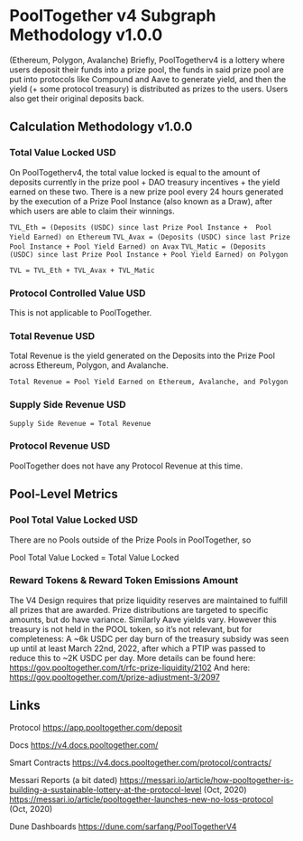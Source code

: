 # PoolTogether v4 Subgraph Methodology v1.0.0
(Ethereum, Polygon, Avalanche)
Briefly, PoolTogetherv4 is a lottery where users deposit their funds into a prize pool, 
the funds in said prize pool are put into protocols like Compound and Aave to generate yield, 
and then the yield (+ some protocol treasury) is distributed as prizes to the users. Users also get their original deposits back.

## Calculation Methodology v1.0.0

### Total Value Locked USD

On PoolTogetherv4, the total value locked is equal to the amount of deposits currently in the prize pool + DAO treasury incentives + the yield earned on these two. There is a new prize pool every 24 hours generated by the execution of a Prize Pool Instance (also known as a Draw), after which users are able to claim their winnings.

`TVL_Eth = (Deposits (USDC) since last Prize Pool Instance +  Pool Yield Earned) on Ethereum`
`TVL_Avax = (Deposits (USDC) since last Prize Pool Instance + Pool Yield Earned) on Avax`
`TVL_Matic = (Deposits (USDC) since last Prize Pool Instance + Pool Yield Earned) on Polygon`

`TVL = TVL_Eth + TVL_Avax + TVL_Matic`

### Protocol Controlled Value USD

This is not applicable to PoolTogether.

### Total Revenue USD

Total Revenue is the yield generated on the Deposits into the Prize Pool across Ethereum, Polygon, and Avalanche.

`Total Revenue = Pool Yield Earned on Ethereum, Avalanche, and Polygon`

### Supply Side Revenue USD

`Supply Side Revenue = Total Revenue`


### Protocol Revenue USD

PoolTogether does not have any Protocol Revenue at this time.

## Pool-Level Metrics

### Pool Total Value Locked USD

There are no Pools outside of the Prize Pools in PoolTogether, so

Pool Total Value Locked = Total Value Locked 

### Reward Tokens & Reward Token Emissions Amount

The V4 Design requires that prize liquidity reserves are maintained to fulfill all prizes that are awarded. Prize distributions are targeted to specific amounts, but do have variance. Similarly Aave yields vary. However this treasury is not held in the POOL token, so it’s not relevant, but for completeness:
A ~6k USDC per day burn of the treasury subsidy was seen up until at least March 22nd, 2022, after which a PTIP was passed to reduce this to ~2K USDC per day. More details can be found here: https://gov.pooltogether.com/t/rfc-prize-liquidity/2102
And here: https://gov.pooltogether.com/t/prize-adjustment-3/2097

## Links 
Protocol
https://app.pooltogether.com/deposit

Docs
https://v4.docs.pooltogether.com/

Smart Contracts
https://v4.docs.pooltogether.com/protocol/contracts/

Messari Reports (a bit dated)
https://messari.io/article/how-pooltogether-is-building-a-sustainable-lottery-at-the-protocol-level (Oct, 2020)
https://messari.io/article/pooltogether-launches-new-no-loss-protocol (Oct, 2020)

Dune Dashboards 
https://dune.com/sarfang/PoolTogetherV4
